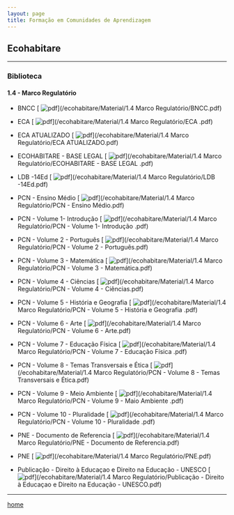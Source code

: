 ```yaml
---
layout: page
title: Formação em Comunidades de Aprendizagem
---
```

## Ecohabitare
---
### Biblioteca  


#### 1.4  - Marco Regulatório

- BNCC [ ![pdf](/pages/icons16/pdf-icon.png)](/ecohabitare/Material/1.4 Marco Regulatório/BNCC.pdf)  

- ECA [ ![pdf](/pages/icons16/pdf-icon.png)](/ecohabitare/Material/1.4 Marco Regulatório/ECA .pdf)  

- ECA ATUALIZADO [ ![pdf](/pages/icons16/pdf-icon.png)](/ecohabitare/Material/1.4 Marco Regulatório/ECA ATUALIZADO.pdf)  

- ECOHABITARE - BASE LEGAL [ ![pdf](/pages/icons16/pdf-icon.png)](/ecohabitare/Material/1.4 Marco Regulatório/ECOHABITARE - BASE LEGAL .pdf)  

- LDB -14Ed [ ![pdf](/pages/icons16/pdf-icon.png)](/ecohabitare/Material/1.4 Marco Regulatório/LDB -14Ed.pdf)  

- PCN - Ensino Médio [ ![pdf](/pages/icons16/pdf-icon.png)](/ecohabitare/Material/1.4 Marco Regulatório/PCN - Ensino Médio.pdf)  

- PCN - Volume 1- Introdução  [ ![pdf](/pages/icons16/pdf-icon.png)](/ecohabitare/Material/1.4 Marco Regulatório/PCN - Volume 1- Introdução .pdf)  

- PCN - Volume 2 - Português [ ![pdf](/pages/icons16/pdf-icon.png)](/ecohabitare/Material/1.4 Marco Regulatório/PCN - Volume 2 - Português.pdf)  

- PCN - Volume 3 - Matemática [ ![pdf](/pages/icons16/pdf-icon.png)](/ecohabitare/Material/1.4 Marco Regulatório/PCN - Volume 3 - Matemática.pdf)  

- PCN - Volume 4 - Ciências [ ![pdf](/pages/icons16/pdf-icon.png)](/ecohabitare/Material/1.4 Marco Regulatório/PCN - Volume 4 - Ciências.pdf)  

- PCN - Volume 5 - História e Geografia  [ ![pdf](/pages/icons16/pdf-icon.png)](/ecohabitare/Material/1.4 Marco Regulatório/PCN - Volume 5 - História e Geografia .pdf)  

- PCN - Volume 6 - Arte [ ![pdf](/pages/icons16/pdf-icon.png)](/ecohabitare/Material/1.4 Marco Regulatório/PCN - Volume 6 - Arte.pdf)  

- PCN - Volume 7 - Educação Física  [ ![pdf](/pages/icons16/pdf-icon.png)](/ecohabitare/Material/1.4 Marco Regulatório/PCN - Volume 7 - Educação Física .pdf)  

- PCN - Volume 8 - Temas Transversais e Ética [ ![pdf](/pages/icons16/pdf-icon.png)](/ecohabitare/Material/1.4 Marco Regulatório/PCN - Volume 8 - Temas Transversais e Ética.pdf)  

- PCN - Volume 9 - Meio Ambiente  [ ![pdf](/pages/icons16/pdf-icon.png)](/ecohabitare/Material/1.4 Marco Regulatório/PCN - Volume 9 - Maio Ambiente .pdf)  

- PCN - Volume 10 - Pluralidade  [ ![pdf](/pages/icons16/pdf-icon.png)](/ecohabitare/Material/1.4 Marco Regulatório/PCN - Volume 10 - Pluralidade .pdf)  

- PNE - Documento de Referencia [ ![pdf](/pages/icons16/pdf-icon.png)](/ecohabitare/Material/1.4 Marco Regulatório/PNE - Documento de Referencia.pdf)  

- PNE [ ![pdf](/pages/icons16/pdf-icon.png)](/ecohabitare/Material/1.4 Marco Regulatório/PNE.pdf)  

- Publicação - Direito à Educaçao e Direito na Educação - UNESCO [ ![pdf](/pages/icons16/pdf-icon.png)](/ecohabitare/Material/1.4 Marco Regulatório/Publicação - Direito à Educaçao e Direito na Educação - UNESCO.pdf)  


---
[home](https://itxesco.github.io)
